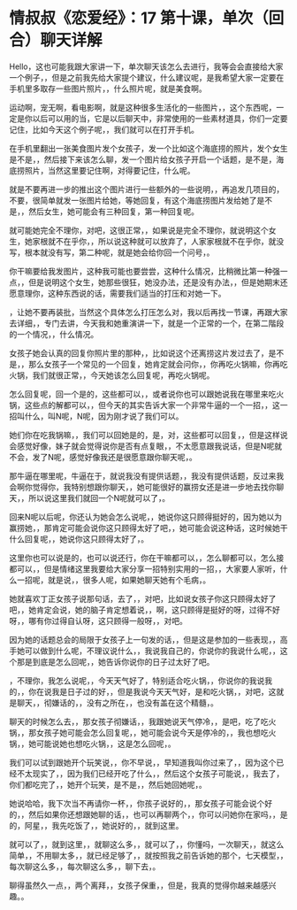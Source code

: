# 情叔叔《恋爱经》：17 第十课，单次（回合）聊天详解

Hello，这也可能我跟大家讲一下，单次聊天该怎么去进行，我等会会直接给大家一个例子，，但是之前我先给大家提个建议，什么建议呢，是我希望大家一定要在手机里多取存一些图片照片，，什么照片呢，就是美食啊。

运动啊，宠无啊，看电影啊，就是这种很多生活化的一些图片，，这个东西呢，一定是你以后可以用的当，它是以后聊天中，非常使用的一些素材道具，你们一定要记住，比如今天这个例子呢，，我们就可以在打开手机。

在手机里翻出一张美食图片发个女孩子，发一个比如这个海底捞的照片，发个女生是不是，，然后接下来该怎么聊，发一个图片给女孩子开启一个话题，是不是，海底捞照片，当然这里要记住啊，对得要记住，什么呢。

就是不要再进一步的推出这个图片进行一些额外的一些说明，，再追发几项目的，不要，很简单就发一张图片给她，等她回复，有这个海底捞图片发给她了是不是，，然后女生，她可能会有三种回复，第一种回复呢。

就可能她完全不理你，对吧，这很正常，，如果说是完全不理你，就说明这个女生，她家根就不在乎你，，所以说这种就可以放弃了，人家家根就不在乎你，就没写，根本就没有写，第二种呢，就是她会给你回一个问号，。

你干嘛要给我发图片，这种我可能也要尝尝，这种什么情况，比稍微比第一种强一点，，但是说明这个女生，她那些很狂，她没办法，还是没有办法，，但是她期末还愿意理你，这种东西说的话，需要我们适当的打压和对她一下。

，让她不要再装批，当然这个具体怎么打压怎么对，我以后再找一节课，再跟大家去详细，，专门去讲，今天我和她重演讲一下，就是一个正常的一个，在第二階段的一个情况，，什么情况。

女孩子她会认真的回复你照片里的那种，，比如说这个还离捞这片发过去了，是不是，，那么女孩子一个常见的一个回复，她肯定就会问你，，你再吃火锅嘛，你再吃火锅，我们就很正常，，今天她该怎么回复呢，再吃火锅呢。

怎么回复呢，回一个是的，这些都可以，，或者说你也可以跟她说我在哪里来吃火锅，这些点的解都可以，，但今天的其实告诉大家一个非常牛逼的一个一招，，这一招叫什么，叫N呢，N呢，因为刚才说了我们可以。

她们你在吃我锅嘛，，我们可以回她是的，是，对，这些都可以回复，，但是这样说会感觉好像，妹子就会觉得说你是否有点复眼，，不太愿意跟我说话，但是N呢就不会，发了N呢，感觉好像我还是很愿意跟你聊天呢，。

那牛逼在哪里呢，牛逼在于，就说我没有提供话题，，我没有提供话题，反过来我会啊你觉得你，我特别想跟你聊天，，她可能很好的赢捞女还是进一步地去找你聊天，，所以说这里我们就回一个N呢就可以了，。

回来N呢以后呢，你还认为她会怎么说呢，，她说你这只顾得挺好的，因为她以为赢捞她，，那肯定可能会说你这只顾得太好了吧，，她可能会说这种话，这时候她干什么回复呢，，她说你这只顾得太好了，。

这里你也可以说是的，也可以说还行，你在干嘛都可以，，怎么聊都可以，怎么接都可以，，但是情绪这里我要给大家分享一招特别实用的一招，，大家要人家听，什么一招呢，就是说，，很多人呢，如果她聊天她有个毛病，。

她就喜欢丁正女孩子说那句话，去了，，对吧，比如说女孩子你这只顾得太好了吧，，她肯定会说，她的脑子肯定想着说，，啊，这只顾得是挺好的呀，过得不好呀，，哪有你过得自认呀，这只顾得一般呀，，对吧。

因为她的话题总会的局限于女孩子上一句发的话，，但是这是参加的一些表现，，高手她可以做到什么呢，不理议说什么，，我说我自己的，你说你的我说什么呢，，这个那是到底是怎么回呢，，她告诉你说你的日子过太好了吧。

，不理你，我怎么说呢，，今天天气好了，特别适合吃火锅，，你说你的我说我的，，你在说我是日子过的好，，但是我说今天天气好，是和吃火锅，，对吧，这就是聊天，，彻嫌话的，，没有之所在，，也没有盖在这个精髓，。

聊天的时候怎么去，，那女孩子彻嫌话，，我跟她说天气停冷，，是吧，吃了吃火锅，，那女孩子她可能会怎么回复呢，，她可能会说今天是停冷的，，我也想吃火锅，，她可能说她也想吃火锅，，这是怎么回呢，。

我们可以试到跟她开个玩笑说，，你不早说，，早知道我叫你过来了，，因为这个已经不太现实了，，因为我们已经开吃了什么，，然后这个女孩子可能说，，我去了，你们都吃完了，，她开个玩笑，是不是，，然后她回她呢，。

她说哈哈，我下次当不再请你一杯，，你孩子说好的，，那女孩子可能会说个好的，，然后如果你还想跟她聊的话，，也可以再聊两个，，你可以问她你在家吗，，是的，阿星，，我先吃饭了，，她说好的，，就到这里。

就可以了，，就到这里，，就聊这么多，，就可以了，，你懂吗，一次聊天，，就这么简单，，不用聊太多，，就已经足够了，，就按照我之前告诉她的那个，七天模型，，每次聊这么多，，每次聊这么多，，聊下去，。

聊得虽然久一点，，两个离拜，，女孩子保重，，但是，我真的觉得你越来越感兴趣。。